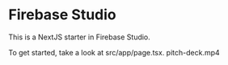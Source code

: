 # Firebase Studio

This is a NextJS starter in Firebase Studio.

To get started, take a look at src/app/page.tsx.
pitch-deck.mp4